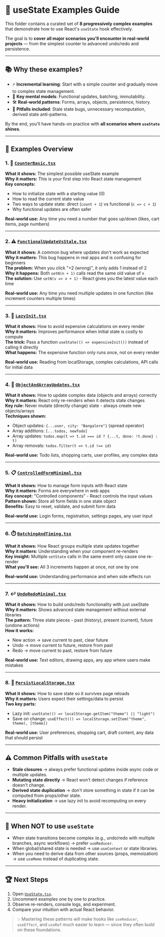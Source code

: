 # 🧩 useState Examples Guide

This folder contains a curated set of **8 progressively complex examples** that demonstrate how to use React's `useState` hook effectively.  

The goal is to **cover all major scenarios you'll encounter in real-world projects** — from the simplest counter to advanced undo/redo and persistence.

---

## 📚 Why these examples?

- ⚡ **Incremental learning**: Start with a simple counter and gradually move to complex state management.  
- 🧠 **Key mental models**: Functional updates, batching, immutability.  
- 🛠️ **Real-world patterns**: Forms, arrays, objects, persistence, history.  
- 🚨 **Pitfalls included**: Stale state bugs, unnecessary recomputation, derived state anti-patterns.  

By the end, you'll have hands-on practice with **all scenarios where `useState` shines**.

---

## 📂 Examples Overview

### 1. 🔢 [`CounterBasic.tsx`](./examples/01_CounterBasics.tsx)
**What it shows:** The simplest possible useState example  
**Why it matters:** This is your first step into React state management  
**Key concepts:**
- How to initialize state with a starting value (0)
- How to read the current state value
- Two ways to update state: direct (`count + 1`) vs functional (`c => c + 1`)
- Why functional updates are often safer

**Real-world use:** Any time you need a number that goes up/down (likes, cart items, page numbers)

---

### 2. ⚠️ [`FunctionalUpdateVsStale.tsx`](./examples/02_FunctionalUpdateVsStale.tsx)
**What it shows:** A common bug where updates don't work as expected  
**Why it matters:** This bug happens in real apps and is confusing for beginners  
**The problem:** When you click "+2 (wrong)", it only adds 1 instead of 2  
**Why it happens:** Both `setN(n + 1)` calls read the same old value of `n`  
**The solution:** Use `setN(v => v + 1)` - React gives you the latest value each time

**Real-world use:** Any time you need multiple updates in one function (like increment counters multiple times)

---

### 3. 🚀 [`LazyInit.tsx`](./examples/03_LazyInit.tsx)
**What it shows:** How to avoid expensive calculations on every render  
**Why it matters:** Improves performance when initial state is costly to compute  
**The trick:** Pass a function `useState(() => expensiveInit())` instead of calling it directly  
**What happens:** The expensive function only runs once, not on every render

**Real-world use:** Reading from localStorage, complex calculations, API calls for initial data

---

### 4. 📝 [`ObjectAndArrayUpdates.tsx`](./examples/04_ObjectAndArrayUpdates.tsx)
**What it shows:** How to update complex data (objects and arrays) correctly  
**Why it matters:** React only re-renders when it detects state changes  
**Key rule:** Never mutate (directly change) state - always create new objects/arrays  
**Techniques shown:**
- Object updates: `{...user, city: "Bangalore"}` (spread operator)
- Array additions: `[...todos, newTodo]`
- Array updates: `todos.map(t => t.id === id ? {...t, done: !t.done} : t)`
- Array removals: `todos.filter(t => t.id !== id)`

**Real-world use:** Todo lists, shopping carts, user profiles, any complex data

---

### 5. 📋 [`ControlledFormMinimal.tsx`](./examples/05_ControlledFormMinimal.tsx)
**What it shows:** How to manage form inputs with React state  
**Why it matters:** Forms are everywhere in web apps  
**Key concept:** "Controlled components" - React controls the input values  
**Pattern shown:** Store all form fields in one state object  
**Benefits:** Easy to reset, validate, and submit form data

**Real-world use:** Login forms, registration, settings pages, any user input

---

### 6. ⏱️ [`BatchingAndTiming.tsx`](./examples/06_BatchingAndTiming.tsx)
**What it shows:** How React groups multiple state updates together  
**Why it matters:** Understanding when your component re-renders  
**Key insight:** Multiple `setState` calls in the same event only cause one re-render  
**What you'll see:** All 3 increments happen at once, not one by one

**Real-world use:** Understanding performance and when side effects run

---

### 7. ↩️ [`UndoRedoMinimal.tsx`](./examples/07_UndoRedoMinimal.tsx)
**What it shows:** How to build undo/redo functionality with just useState  
**Why it matters:** Shows advanced state management without external libraries  
**The pattern:** Three state pieces - past (history), present (current), future (undone actions)  
**How it works:**
- New action → save current to past, clear future
- Undo → move current to future, restore from past
- Redo → move current to past, restore from future

**Real-world use:** Text editors, drawing apps, any app where users make mistakes

---

### 8. 💾 [`PersistLocalStorage.tsx`](./examples/08_PersistLocalStorage.tsx)
**What it shows:** How to save state so it survives page reloads  
**Why it matters:** Users expect their settings/data to persist  
**Two key parts:**
- Lazy init: `useState(() => localStorage.getItem("theme") || "light")`
- Save on change: `useEffect(() => localStorage.setItem("theme", theme), [theme])`

**Real-world use:** User preferences, shopping cart, draft content, any data that should persist

---

## ⚠️ Common Pitfalls with `useState`

- **Stale closures** → always prefer functional updates inside async code or multiple updates.  
- **Mutating state directly** → React won't detect changes if reference doesn't change.  
- **Derived state duplication** → don't store something in state if it can be computed from props/other state.  
- **Heavy initialization** → use lazy init to avoid recomputing on every render.  

---

## 🤔 When NOT to use `useState`

- When state transitions become complex (e.g., undo/redo with multiple branches, async workflows) → prefer `useReducer`.  
- When global/shared state is needed → use `useContext` or state libraries.  
- When you need to derive data from other sources (props, memoization) → use `useMemo` instead of duplicating state.  

---

## 🏆 Next Steps

1. Open [`UseState.tsx`](./UseState.tsx).  
2. Uncomment examples one by one to practice.  
3. Observe re-renders, console logs, and experiment.  
4. Compare your intuition with actual React behavior.  

> 💡 Mastering these patterns will make hooks like `useReducer`, `useEffect`, and `useRef` much easier to learn — since they often build on these foundations.